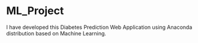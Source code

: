 # ML_Project
I have developed this Diabetes Prediction Web Application using Anaconda distribution based on Machine Learning.
